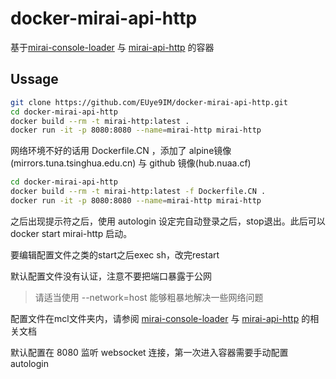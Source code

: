 # docker-mirai-api-http

基于[mirai-console-loader](https://github.com/iTXTech/mirai-console-loader) 与 [mirai-api-http](https://github.com/project-mirai/mirai-api-http) 的容器

## Ussage

```bash
git clone https://github.com/EUye9IM/docker-mirai-api-http.git
cd docker-mirai-api-http
docker build --rm -t mirai-http:latest .
docker run -it -p 8080:8080 --name=mirai-http mirai-http
```

网络环境不好的话用 Dockerfile.CN ，添加了 alpine镜像(mirrors.tuna.tsinghua.edu.cn) 与 github 镜像(hub.nuaa.cf)

```bash
cd docker-mirai-api-http
docker build --rm -t mirai-http:latest -f Dockerfile.CN .
docker run -it -p 8080:8080 --name=mirai-http mirai-http
```

之后出现提示符之后，使用 autologin 设定完自动登录之后，stop退出。此后可以docker start mirai-http 启动。

要编辑配置文件之类的start之后exec sh，改完restart

默认配置文件没有认证，注意不要把端口暴露于公网

> 请适当使用 --network=host 能够粗暴地解决一些网络问题

配置文件在mcl文件夹内，请参阅 [mirai-console-loader](https://github.com/iTXTech/mirai-console-loader) 与 [mirai-api-http](https://github.com/project-mirai/mirai-api-http) 的相关文档

默认配置在 8080 监听 websocket 连接，第一次进入容器需要手动配置 autologin